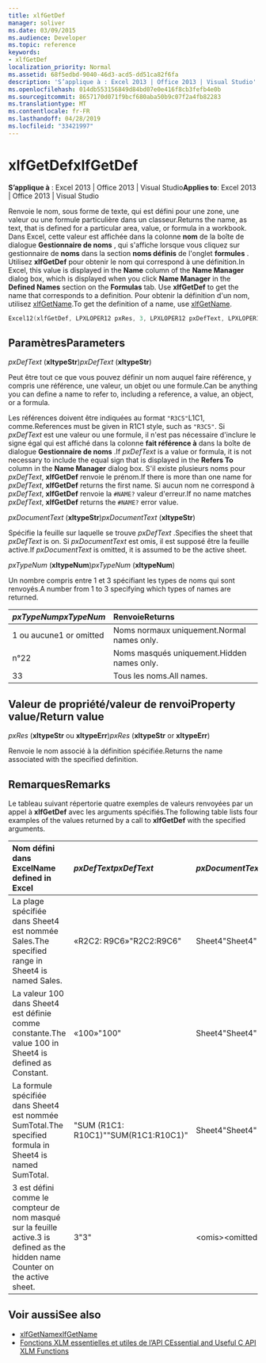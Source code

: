 ```yaml
---
title: xlfGetDef
manager: soliver
ms.date: 03/09/2015
ms.audience: Developer
ms.topic: reference
keywords:
- xlfGetDef
localization_priority: Normal
ms.assetid: 68f5edbd-9040-46d3-acd5-dd51ca82f6fa
description: 'S’applique à : Excel 2013 | Office 2013 | Visual Studio'
ms.openlocfilehash: 014db553156849d84bd07e0e416f8cb3fefb4e0b
ms.sourcegitcommit: 8657170d071f9bcf680aba50b9c07f2a4fb82283
ms.translationtype: MT
ms.contentlocale: fr-FR
ms.lasthandoff: 04/28/2019
ms.locfileid: "33421997"
---
```

# <a name="xlfgetdef"></a><span data-ttu-id="09e18-104">xlfGetDef</span><span class="sxs-lookup"><span data-stu-id="09e18-104">xlfGetDef</span></span>

<span data-ttu-id="09e18-105">**S’applique à** : Excel 2013 | Office 2013 | Visual Studio</span><span class="sxs-lookup"><span data-stu-id="09e18-105">**Applies to**: Excel 2013 | Office 2013 | Visual Studio</span></span> 
  
<span data-ttu-id="09e18-106">Renvoie le nom, sous forme de texte, qui est défini pour une zone, une valeur ou une formule particulière dans un classeur.</span><span class="sxs-lookup"><span data-stu-id="09e18-106">Returns the name, as text, that is defined for a particular area, value, or formula in a workbook.</span></span> <span data-ttu-id="09e18-107">Dans Excel, cette valeur est affichée dans la colonne **nom** de la boîte de dialogue **Gestionnaire de noms** , qui s'affiche lorsque vous cliquez sur gestionnaire de **noms** dans la section **noms définis** de l'onglet **formules** . Utilisez **xlfGetDef** pour obtenir le nom qui correspond à une définition.</span><span class="sxs-lookup"><span data-stu-id="09e18-107">In Excel, this value is displayed in the **Name** column of the **Name Manager** dialog box, which is displayed when you click **Name Manager** in the **Defined Names** section on the **Formulas** tab. Use **xlfGetDef** to get the name that corresponds to a definition.</span></span> <span data-ttu-id="09e18-108">Pour obtenir la définition d'un nom, utilisez [xlfGetName](xlfgetname.md).</span><span class="sxs-lookup"><span data-stu-id="09e18-108">To get the definition of a name, use [xlfGetName](xlfgetname.md).</span></span>
  
```cpp
Excel12(xlfGetDef, LPXLOPER12 pxRes, 3, LPXLOPER12 pxDefText, LPXLOPER12 pxDocumentText, LPXLOPER12 pxTypeNum);
```

## <a name="parameters"></a><span data-ttu-id="09e18-109">Paramètres</span><span class="sxs-lookup"><span data-stu-id="09e18-109">Parameters</span></span>

<span data-ttu-id="09e18-110">_pxDefText_ (**xltypeStr**)</span><span class="sxs-lookup"><span data-stu-id="09e18-110">_pxDefText_ (**xltypeStr**)</span></span>
  
<span data-ttu-id="09e18-111">Peut être tout ce que vous pouvez définir un nom auquel faire référence, y compris une référence, une valeur, un objet ou une formule.</span><span class="sxs-lookup"><span data-stu-id="09e18-111">Can be anything you can define a name to refer to, including a reference, a value, an object, or a formula.</span></span>
  
<span data-ttu-id="09e18-112">Les références doivent être indiquées au format `"R3C5"`L1C1, comme.</span><span class="sxs-lookup"><span data-stu-id="09e18-112">References must be given in R1C1 style, such as  `"R3C5"`.</span></span> <span data-ttu-id="09e18-113">Si _pxDefText_ est une valeur ou une formule, il n'est pas nécessaire d'inclure le signe égal qui est affiché dans la colonne **fait référence à** dans la boîte de dialogue **Gestionnaire de noms** .</span><span class="sxs-lookup"><span data-stu-id="09e18-113">If  _pxDefText_ is a value or formula, it is not necessary to include the equal sign that is displayed in the **Refers To** column in the **Name Manager** dialog box.</span></span> <span data-ttu-id="09e18-114">S'il existe plusieurs noms pour _pxDefText_, **xlfGetDef** renvoie le prénom.</span><span class="sxs-lookup"><span data-stu-id="09e18-114">If there is more than one name for  _pxDefText_, **xlfGetDef** returns the first name.</span></span> <span data-ttu-id="09e18-115">Si aucun nom ne correspond à _pxDefText_, **xlfGetDef** renvoie la `#NAME?` valeur d'erreur.</span><span class="sxs-lookup"><span data-stu-id="09e18-115">If no name matches  _pxDefText_, **xlfGetDef** returns the  `#NAME?` error value.</span></span> 
  
<span data-ttu-id="09e18-116">_pxDocumentText_ (**xltypeStr**)</span><span class="sxs-lookup"><span data-stu-id="09e18-116">_pxDocumentText_ (**xltypeStr**)</span></span>
  
<span data-ttu-id="09e18-117">Spécifie la feuille sur laquelle se trouve _pxDefText_ .</span><span class="sxs-lookup"><span data-stu-id="09e18-117">Specifies the sheet that  _pxDefText_ is on.</span></span> <span data-ttu-id="09e18-118">Si _pxDocumentText_ est omis, il est supposé être la feuille active.</span><span class="sxs-lookup"><span data-stu-id="09e18-118">If  _pxDocumentText_ is omitted, it is assumed to be the active sheet.</span></span> 
  
<span data-ttu-id="09e18-119">_pxTypeNum_ (**xltypeNum**)</span><span class="sxs-lookup"><span data-stu-id="09e18-119">_pxTypeNum_ (**xltypeNum**)</span></span>
  
<span data-ttu-id="09e18-120">Un nombre compris entre 1 et 3 spécifiant les types de noms qui sont renvoyés.</span><span class="sxs-lookup"><span data-stu-id="09e18-120">A number from 1 to 3 specifying which types of names are returned.</span></span>
  
|<span data-ttu-id="09e18-121">**_pxTypeNum_**</span><span class="sxs-lookup"><span data-stu-id="09e18-121">**_pxTypeNum_**</span></span>|<span data-ttu-id="09e18-122">**Renvoie**</span><span class="sxs-lookup"><span data-stu-id="09e18-122">**Returns**</span></span>|
|:-----|:-----|
|<span data-ttu-id="09e18-123">1 ou aucune</span><span class="sxs-lookup"><span data-stu-id="09e18-123">1 or omitted</span></span>  <br/> |<span data-ttu-id="09e18-124">Noms normaux uniquement.</span><span class="sxs-lookup"><span data-stu-id="09e18-124">Normal names only.</span></span>  <br/> |
|<span data-ttu-id="09e18-125">n°2</span><span class="sxs-lookup"><span data-stu-id="09e18-125">2</span></span>  <br/> |<span data-ttu-id="09e18-126">Noms masqués uniquement.</span><span class="sxs-lookup"><span data-stu-id="09e18-126">Hidden names only.</span></span>  <br/> |
|<span data-ttu-id="09e18-127">3</span><span class="sxs-lookup"><span data-stu-id="09e18-127">3</span></span>  <br/> |<span data-ttu-id="09e18-128">Tous les noms.</span><span class="sxs-lookup"><span data-stu-id="09e18-128">All names.</span></span>  <br/> |
   
## <a name="property-valuereturn-value"></a><span data-ttu-id="09e18-129">Valeur de propriété/valeur de renvoi</span><span class="sxs-lookup"><span data-stu-id="09e18-129">Property value/Return value</span></span>

 <span data-ttu-id="09e18-130">_pxRes_ (**xltypeStr** ou **xltypeErr**)</span><span class="sxs-lookup"><span data-stu-id="09e18-130">_pxRes_ (**xltypeStr** or **xltypeErr**)</span></span>
  
<span data-ttu-id="09e18-131">Renvoie le nom associé à la définition spécifiée.</span><span class="sxs-lookup"><span data-stu-id="09e18-131">Returns the name associated with the specified definition.</span></span>
  
## <a name="remarks"></a><span data-ttu-id="09e18-132">Remarques</span><span class="sxs-lookup"><span data-stu-id="09e18-132">Remarks</span></span>

<span data-ttu-id="09e18-133">Le tableau suivant répertorie quatre exemples de valeurs renvoyées par un appel à **xlfGetDef** avec les arguments spécifiés.</span><span class="sxs-lookup"><span data-stu-id="09e18-133">The following table lists four examples of the values returned by a call to **xlfGetDef** with the specified arguments.</span></span> 
  
|<span data-ttu-id="09e18-134">**Nom défini dans Excel**</span><span class="sxs-lookup"><span data-stu-id="09e18-134">**Name defined in Excel**</span></span>|<span data-ttu-id="09e18-135">**_pxDefText_**</span><span class="sxs-lookup"><span data-stu-id="09e18-135">**_pxDefText_**</span></span>|<span data-ttu-id="09e18-136">**_pxDocumentText_**</span><span class="sxs-lookup"><span data-stu-id="09e18-136">**_pxDocumentText_**</span></span>|<span data-ttu-id="09e18-137">**_pxTypeNum_**</span><span class="sxs-lookup"><span data-stu-id="09e18-137">**_pxTypeNum_**</span></span>|<span data-ttu-id="09e18-138">**Valeur renvoyée**</span><span class="sxs-lookup"><span data-stu-id="09e18-138">**Value Returned**</span></span>|
|:-----|:-----|:-----|:-----|:-----|
|<span data-ttu-id="09e18-139">La plage spécifiée dans Sheet4 est nommée Sales.</span><span class="sxs-lookup"><span data-stu-id="09e18-139">The specified range in Sheet4 is named Sales.</span></span>  <br/> |<span data-ttu-id="09e18-140">«R2C2: R9C6»</span><span class="sxs-lookup"><span data-stu-id="09e18-140">"R2C2:R9C6"</span></span>  <br/> |<span data-ttu-id="09e18-141">Sheet4</span><span class="sxs-lookup"><span data-stu-id="09e18-141">"Sheet4"</span></span>  <br/> |<span data-ttu-id="09e18-142">\<omis\></span><span class="sxs-lookup"><span data-stu-id="09e18-142">\<omitted\></span></span>  <br/> |<span data-ttu-id="09e18-143">Ventes</span><span class="sxs-lookup"><span data-stu-id="09e18-143">"Sales"</span></span>  <br/> |
|<span data-ttu-id="09e18-144">La valeur 100 dans Sheet4 est définie comme constante.</span><span class="sxs-lookup"><span data-stu-id="09e18-144">The value 100 in Sheet4 is defined as Constant.</span></span>  <br/> |<span data-ttu-id="09e18-145">«100»</span><span class="sxs-lookup"><span data-stu-id="09e18-145">"100"</span></span>  <br/> |<span data-ttu-id="09e18-146">Sheet4</span><span class="sxs-lookup"><span data-stu-id="09e18-146">"Sheet4"</span></span>  <br/> |<span data-ttu-id="09e18-147">\<omis\></span><span class="sxs-lookup"><span data-stu-id="09e18-147">\<omitted\></span></span>  <br/> |<span data-ttu-id="09e18-148">Permanente</span><span class="sxs-lookup"><span data-stu-id="09e18-148">"Constant"</span></span>  <br/> |
|<span data-ttu-id="09e18-149">La formule spécifiée dans Sheet4 est nommée SumTotal.</span><span class="sxs-lookup"><span data-stu-id="09e18-149">The specified formula in Sheet4 is named SumTotal.</span></span>  <br/> |<span data-ttu-id="09e18-150">"SUM (R1C1: R10C1)"</span><span class="sxs-lookup"><span data-stu-id="09e18-150">"SUM(R1C1:R10C1)"</span></span>  <br/> |<span data-ttu-id="09e18-151">Sheet4</span><span class="sxs-lookup"><span data-stu-id="09e18-151">"Sheet4"</span></span>  <br/> |<span data-ttu-id="09e18-152">\<omis\></span><span class="sxs-lookup"><span data-stu-id="09e18-152">\<omitted\></span></span>  <br/> |<span data-ttu-id="09e18-153">«SumTotal»</span><span class="sxs-lookup"><span data-stu-id="09e18-153">"SumTotal"</span></span>  <br/> |
|<span data-ttu-id="09e18-154">3 est défini comme le compteur de nom masqué sur la feuille active.</span><span class="sxs-lookup"><span data-stu-id="09e18-154">3 is defined as the hidden name Counter on the active sheet.</span></span>  <br/> |<span data-ttu-id="09e18-155">3</span><span class="sxs-lookup"><span data-stu-id="09e18-155">"3"</span></span>  <br/> |<span data-ttu-id="09e18-156">\<omis\></span><span class="sxs-lookup"><span data-stu-id="09e18-156">\<omitted\></span></span>  <br/> |<span data-ttu-id="09e18-157">n°2</span><span class="sxs-lookup"><span data-stu-id="09e18-157">2</span></span>  <br/> |<span data-ttu-id="09e18-158">Lutte</span><span class="sxs-lookup"><span data-stu-id="09e18-158">"Counter"</span></span>  <br/> |
   
## <a name="see-also"></a><span data-ttu-id="09e18-159">Voir aussi</span><span class="sxs-lookup"><span data-stu-id="09e18-159">See also</span></span>

- [<span data-ttu-id="09e18-160">xlfGetName</span><span class="sxs-lookup"><span data-stu-id="09e18-160">xlfGetName</span></span>](xlfgetname.md)
- [<span data-ttu-id="09e18-161">Fonctions XLM essentielles et utiles de l’API C</span><span class="sxs-lookup"><span data-stu-id="09e18-161">Essential and Useful C API XLM Functions</span></span>](essential-and-useful-c-api-xlm-functions.md)

